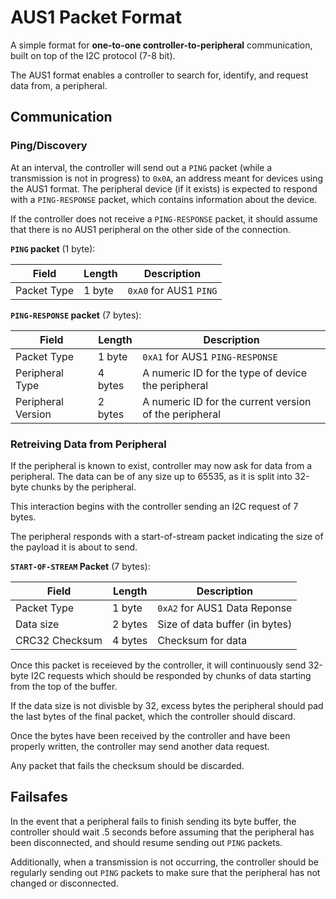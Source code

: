 # AUS1 Packet Format

A simple format for **one-to-one controller-to-peripheral** communication, built on top of the I2C protocol (7-8 bit).

The AUS1 format enables a controller to search for, identify, and request data from, a peripheral.

## Communication

### Ping/Discovery

At an interval, the controller will send out a `PING` packet (while a transmission is not in progress) to `0x0A`, an address meant for devices using the AUS1 format. The peripheral device (if it exists) is expected to respond with a `PING-RESPONSE` packet, which contains information about the device.

If the controller does not receive a `PING-RESPONSE` packet, it should assume that there is no AUS1 peripheral on the other side of the connection.

**`PING` packet** (1 byte):

| Field         | Length   | Description              |
|---------------|----------|--------------------------|
| Packet Type   | 1 byte   | `0xA0` for AUS1 `PING`   |

**`PING-RESPONSE` packet** (7 bytes):

| Field                | Length    | Description                                              |
|----------------------|-----------|----------------------------------------------------------|
| Packet Type          | 1 byte    | `0xA1` for AUS1 `PING-RESPONSE`                          |
| Peripheral Type      | 4 bytes   | A numeric ID for the type of device the peripheral       |
| Peripheral Version   | 2 bytes   | A numeric ID for the current version of the peripheral   |

### Retreiving Data from Peripheral

If the peripheral is known to exist, controller may now ask for data from a peripheral. The data can be of any size up to 65535, as it is split into 32-byte chunks by the peripheral.

This interaction begins with the controller sending an I2C request of 7 bytes.

The peripheral responds with a start-of-stream packet indicating the size of the payload it is about to send.

**`START-OF-STREAM` Packet** (7 bytes):

| Field            | Length    | Description                      |
|------------------|-----------|----------------------------------|
| Packet Type      | 1 byte    | `0xA2` for AUS1 Data Reponse     |
| Data size        | 2 bytes   | Size of data buffer (in bytes)   |
| CRC32 Checksum   | 4 bytes   | Checksum for data                |

Once this packet is receieved by the controller, it will continuously send 32-byte I2C requests which should be responded by chunks of data starting from the top of the buffer.

If the data size is not divisble by 32, excess bytes the peripheral should pad the last bytes of the final packet, which the controller should discard.

Once the bytes have been received by the controller and have been properly written, the controller may send another data request.

Any packet that fails the checksum should be discarded.

## Failsafes

In the event that a peripheral fails to finish sending its byte buffer, the controller should wait .5 seconds before assuming that the peripheral has been disconnected, and should resume sending out `PING` packets.

Additionally, when a transmission is not occurring, the controller should be regularly sending out `PING` packets to make sure that the peripheral has not changed or disconnected.

